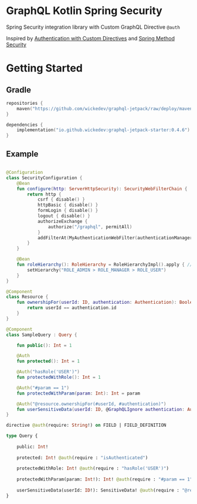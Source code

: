 # GraphQL Kotlin Spring Security

Spring Security integration library with Custom GraphQL Directive `@auth`

Inspired by [Authentication with Custom Directives](https://www.apollographql.com/docs/apollo-server/security/authentication/#with-custom-directives) and [Spring Method Security](https://www.baeldung.com/spring-security-method-security) 

# Getting Started

## Gradle

```kotlin
repositories {
    maven("https://github.com/wickedev/graphql-jetpack/raw/deploy/maven-repo")
}

dependencies {
    implementation("io.github.wickedev:graphql-jetpack-starter:0.4.6")
}
```

## Example

```kotlin

@Configuration
class SecurityConfiguration {
    @Bean
    fun configure(http: ServerHttpSecurity): SecurityWebFilterChain {
        return http {
            csrf { disable() }
            httpBasic { disable() }
            formLogin { disable() }
            logout { disable() }
            authorizeExchange {
                authorize("/graphql", permitAll)
            }
            addFilterAt(MyAuthenticationWebFilter(authenticationManager), SecurityWebFiltersOrder.AUTHENTICATION)
        }
    }

    @Bean
    fun roleHierarchy(): RoleHierarchy = RoleHierarchyImpl().apply { // Optional
        setHierarchy("ROLE_ADMIN > ROLE_MANAGER > ROLE_USER")
    }
}

@Component
class Resource {
    fun ownershipFor(userId: ID, authentication: Authentication): Boolean {
        return userId == authentication.id  
    }
}

@Component
class SampleQuery : Query {

    fun public(): Int = 1

    @Auth
    fun protected(): Int = 1

    @Auth("hasRole('USER')")
    fun protectedWithRole(): Int = 1

    @Auth("#param == 1")
    fun protectedWithParam(param: Int): Int = param

    @Auth("@resource.ownershipFor(#userId, #authentication)")
    fun userSensitiveData(userId: ID, @GraphQLIgnore authentication: Authentication): SensitiveData = SensitiveData(userId)
}
```

```graphql
directive @auth(require: String!) on FIELD | FIELD_DEFINITION

type Query {
    
    public: Int!
    
    protected: Int! @auth(require : "isAuthenticated")
    
    protectedWithRole: Int! @auth(require : "hasRole('USER')")
    
    protectedWithParam(param: Int!): Int! @auth(require : "#param == 1")
    
    userSensitiveData(userId: ID!): SensitiveData! @auth(require : "@resource.ownershipFor(#userId, #authentication)")  
}

```
